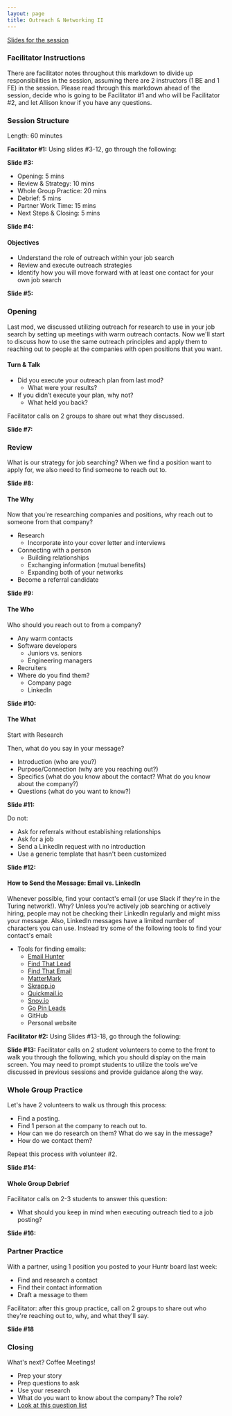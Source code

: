 ```yaml
---
layout: page
title: Outreach & Networking II
---
```


[Slides for the session](https://docs.google.com/presentation/d/1_JmlfZr2emcfndX0rMpW2Jr-upGwQDifN7qNMyQgbNI/edit?usp=sharing)

### Facilitator Instructions
There are facilitator notes throughout this markdown to divide up responsibilities in the session, assuming there are 2 instructors (1 BE and 1 FE) in the session. Please read through this markdown ahead of the session, decide who is going to be Facilitator #1 and who will be Facilitator #2, and let Allison know if you have any questions.

### Session Structure

Length: 60 minutes

**Facilitator #1:** Using slides #3-12, go through the following:

**Slide #3:**

* Opening: 5 mins
* Review & Strategy: 10 mins
* Whole Group Practice: 20 mins
* Debrief: 5 mins
* Partner Work Time: 15 mins
* Next Steps & Closing: 5 mins

**Slide #4:**

#### Objectives
* Understand the role of outreach within your job search
* Review and execute outreach strategies
* Identify how you will move forward with at least one contact for your own job search

**Slide #5:**

### Opening
Last mod, we discussed utilizing outreach for research to use in your job search by setting up meetings with warm outreach contacts. Now we'll start to discuss how to use the same outreach principles and apply them to reaching out to people at the companies with open positions that you want.

#### Turn & Talk
* Did you execute your outreach plan from last mod?
  * What were your results?
* If you didn’t execute your plan, why not?
  * What held you back?

Facilitator calls on 2 groups to share out what they discussed.

**Slide #7:**

### Review
What is our strategy for job searching? When we find a position want to apply for, we also need to find someone to reach out to.

**Slide #8:**

#### The Why
Now that you're researching companies and positions, why reach out to someone from that company?

* Research
  * Incorporate into your cover letter and interviews
* Connecting with a person
  * Building relationships
  * Exchanging information (mutual benefits)
  * Expanding both of your networks
* Become a referral candidate

**Slide #9:**

#### The Who
Who should you reach out to from a company?

* Any warm contacts
* Software developers
  * Juniors vs. seniors
  * Engineering managers
* Recruiters
* Where do you find them?
  * Company page
  * LinkedIn

**Slide #10:**

#### The What
Start with Research

Then, what do you say in your message?

* Introduction (who are you?)
* Purpose/Connection (why are you reaching out?)
* Specifics (what do you know about the contact? What do you know about the company?)
* Questions (what do you want to know?)

**Slide #11:**

Do not:

* Ask for referrals without establishing relationships
* Ask for a job
* Send a LinkedIn request with no introduction
* Use a generic template that hasn't been customized

**Slide #12:**

#### How to Send the Message: Email vs. LinkedIn
Whenever possible, find your contact's email (or use Slack if they're in the Turing network!). Why? Unless you're actively job searching or actively hiring, people may not be checking their LinkedIn regularly and might miss your message. Also, LinkedIn messages have a limited number of characters you can use. Instead try some of the following tools to find your contact's email:

* Tools for finding emails:
  * [Email Hunter](https://emailhunter.co/)
  * [Find That Lead](https://findthatlead.com/)
  * [Find That Email](https://findthat.email/)
  * [MatterMark](https://mattermark.com/)
  * [Skrapp.io](https://www.skrapp.io/)
  * [Quickmail.io](https://quickmail.io/)
  * [Snov.io](https://snov.io/)
  * [Go Pin Leads](https://www.gopinleads.com/)
  * GitHub
  * Personal website

**Facilitator #2:** Using Slides #13-18, go through the following:

**Slide #13:** Facilitator calls on 2 student volunteers to come to the front to walk you through the following, which you should display on the main screen. You may need to prompt students to utilize the tools we've discussed in previous sessions and provide guidance along the way.

### Whole Group Practice
Let's have 2 volunteers to walk us through this process:

* Find a posting.
* Find 1 person at the company to reach out to.
* How can we do research on them? What do we say in the message?
* How do we contact them?

Repeat this process with volunteer #2.

**Slide #14:**

#### Whole Group Debrief
Facilitator calls on 2-3 students to answer this question:

* What should you keep in mind when executing outreach tied to a job posting?

**Slide #16:**

### Partner Practice
With a partner, using 1 position you posted to your Huntr board last week:

* Find and research a contact
* Find their contact information
* Draft a message to them

Facilitator: after this group practice, call on 2 groups to share out who they're reaching out to, why, and what they'll say.

**Slide #18**

### Closing
What's next? Coffee Meetings!
* Prep your story
* Prep questions to ask
* Use your research
* What do you want to know about the company? The role?
* [Look at this question list](https://yangshun.github.io/tech-interview-handbook/questions-to-ask/)
